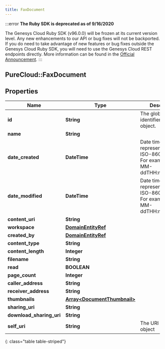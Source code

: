 ```yaml
---
title: FaxDocument
---
```


:::error
**The Ruby SDK is deprecated as of 9/16/2020**

The Genesys Cloud Ruby SDK (v96.0.0) will be frozen at its current version level. Any new enhancements to our API or bug fixes will not be backported. If you do need to take advantage of new features or bug fixes outside the Genesys Cloud Ruby SDK, you will need to use the Genesys Cloud REST endpoints directly. More information can be found in the [Official Announcement](https://developer.mypurecloud.com/forum/t/announcement-genesys-cloud-ruby-sdk-end-of-life/8850).
:::


## PureCloud::FaxDocument

## Properties

|Name | Type | Description | Notes|
|------------ | ------------- | ------------- | -------------|
| **id** | **String** | The globally unique identifier for the object. | [optional] |
| **name** | **String** |  | [optional] |
| **date_created** | **DateTime** | Date time is represented as an ISO-8601 string. For example: yyyy-MM-ddTHH:mm:ss.SSSZ | [optional] |
| **date_modified** | **DateTime** | Date time is represented as an ISO-8601 string. For example: yyyy-MM-ddTHH:mm:ss.SSSZ | [optional] |
| **content_uri** | **String** |  | [optional] |
| **workspace** | [**DomainEntityRef**](DomainEntityRef.html) |  | [optional] |
| **created_by** | [**DomainEntityRef**](DomainEntityRef.html) |  | [optional] |
| **content_type** | **String** |  | [optional] |
| **content_length** | **Integer** |  | [optional] |
| **filename** | **String** |  | [optional] |
| **read** | **BOOLEAN** |  | [optional] |
| **page_count** | **Integer** |  | [optional] |
| **caller_address** | **String** |  | [optional] |
| **receiver_address** | **String** |  | [optional] |
| **thumbnails** | [**Array&lt;DocumentThumbnail&gt;**](DocumentThumbnail.html) |  | [optional] |
| **sharing_uri** | **String** |  | [optional] |
| **download_sharing_uri** | **String** |  | [optional] |
| **self_uri** | **String** | The URI for this object | [optional] |
{: class="table table-striped"}


